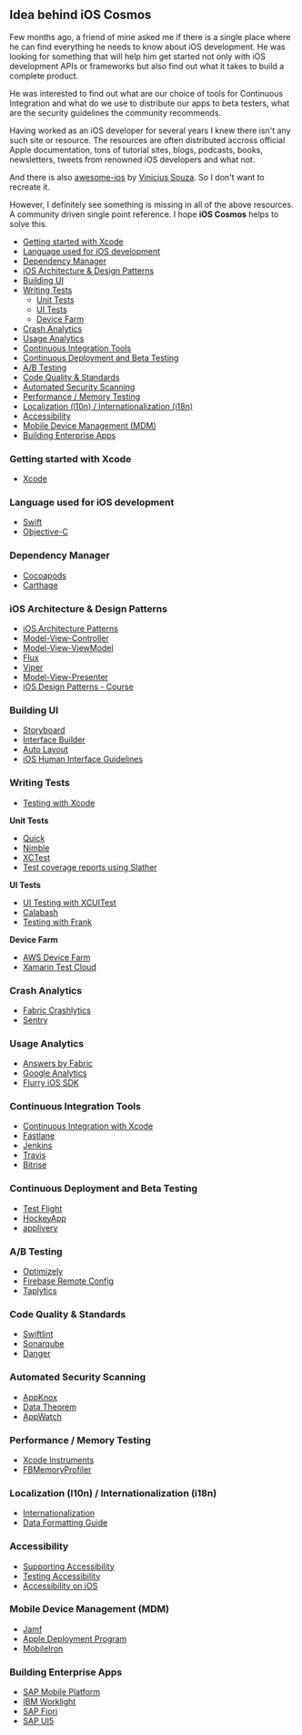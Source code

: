 ## Idea behind iOS Cosmos

Few months ago, a friend of mine asked me if there is a single place where he can find everything he needs to know about iOS development. He was looking for something that will help him get started not only with iOS development APIs or frameworks but also find out what it takes to build a complete product. 

He was interested to find out what are our choice of tools for Continuous Integration and what do we use to distribute our apps to beta testers, what are the security guidelines the community recommends. 

Having worked as an iOS developer for several years I knew there isn't any such site or resource. The resources are often distributed accross official Apple documentation, tons of tutorial sites, blogs, podcasts, books, newsletters, tweets from renowned iOS developers and what not. 

And there is also [awesome-ios](https://github.com/vsouza/awesome-ios) by [Vinicius Souza](https://github.com/vsouza). So I don't want to recreate it. 

However, I definitely see something is missing in all of the above resources. A community driven single point reference. I hope **iOS Cosmos** helps to solve this.

* [Getting started with Xcode](#xcode)
* [Language used for iOS development](#languages)
* [Dependency Manager](#dependency_manager)
* [iOS Architecture & Design Patterns](#arch_patterns)
* [Building UI](#building_ui)
* [Writing Tests](#tests)
	- [Unit Tests](#unit_tests)
	- [UI Tests](#ui_tests)
	- [Device Farm](#device_farm)
* [Crash Analytics](#crash_analytics)
* [Usage Analytics](#usage_analytics)
* [Continuous Integration Tools](#ci)
* [Continuous Deployment and Beta Testing](#cd)
* [A/B Testing](#ab_testing)
* [Code Quality & Standards](#code_quality)
* [Automated Security Scanning](#security)
* [Performance / Memory Testing](#performance)
* [Localization (l10n) / Internationalization (i18n)](#i18n)
* [Accessibility](#accessibility)
* [Mobile Device Management (MDM)](#mdm)
* [Building Enterprise Apps](#enterprise)

<a name="xcode"></a>
### Getting started with Xcode

- [Xcode](https://developer.apple.com/xcode/)

<a name="languages"></a>
### Language used for iOS development

- [Swift](https://developer.apple.com/swift/)
- [Objective-C](https://developer.apple.com/library/content/documentation/Cocoa/Conceptual/ProgrammingWithObjectiveC/Introduction/Introduction.html)

<a name="dependency_manager"></a>
### Dependency Manager

- [Cocoapods](https://cocoapods.org)
- [Carthage](https://github.com/Carthage/Carthage)

<a name="arch_patterns"></a>
### iOS Architecture & Design Patterns

* [iOS Architecture Patterns](https://medium.com/ios-os-x-development/ios-architecture-patterns-ecba4c38de52)
* [Model-View-Controller](https://developer.apple.com/library/content/documentation/General/Conceptual/DevPedia-CocoaCore/MVC.html)
* [Model-View-ViewModel](https://www.objc.io/issues/13-architecture/mvvm/)
* [Flux](http://blog.benjamin-encz.de/post/real-world-flux-ios/)
* [Viper](https://www.objc.io/issues/13-architecture/viper/)
* [Model-View-Presenter](https://www.smashingmagazine.com/2016/05/better-architecture-for-ios-apps-model-view-controller-pattern/)
* [iOS Design Patterns - Course](https://www.raywenderlich.com/164993/new-course-ios-design-patterns)

<a name="building_ui"></a>
### Building UI

- [Storyboard](https://developer.apple.com/library/content/documentation/General/Conceptual/Devpedia-CocoaApp/Storyboard.html)
- [Interface Builder](https://developer.apple.com/xcode/interface-builder/)
- [Auto Layout](https://developer.apple.com/library/content/documentation/UserExperience/Conceptual/AutolayoutPG/index.html)
- [iOS Human Interface Guidelines](https://developer.apple.com/ios/human-interface-guidelines/)

<a name="tests"></a>
### Writing Tests

- [Testing with Xcode](https://developer.apple.com/library/content/documentation/DeveloperTools/Conceptual/testing_with_xcode/chapters/01-introduction.html)

<a name="unit_tests"></a>
**Unit Tests**

- [Quick](https://github.com/Quick/Quick)
- [Nimble](https://github.com/Quick/Nimble)
- [XCTest](https://developer.apple.com/documentation/xctest)
- [Test coverage reports using Slather](https://github.com/SlatherOrg/slather)

<a name="ui_tests"></a>
**UI Tests**

- [UI Testing with XCUITest](https://developer.apple.com/library/content/documentation/DeveloperTools/Conceptual/testing_with_xcode/chapters/09-ui_testing.html)
- [Calabash](http://calaba.sh)
- [Testing with Frank](http://testingwithfrank.github.io)

<a name="device_farm"></a>
**Device Farm**
- [AWS Device Farm](https://aws.amazon.com/device-farm/)
- [Xamarin Test Cloud](https://www.xamarin.com/test-cloud)

<a name="crash_analytics"></a>
### Crash Analytics

- [Fabric Crashlytics](https://fabric.io/kits/ios/crashlytics)
- [Sentry](https://sentry.io)

<a name="usage_analytics"></a>
### Usage Analytics

- [Answers by Fabric](https://fabric.io/kits/ios/answers)
- [Google Analytics](https://developers.google.com/analytics/devguides/collection/firebase/ios/)
- [Flurry iOS SDK](https://github.com/flurry/flurry-ios-sdk)

<a name="ci"></a>
### Continuous Integration Tools

- [Continuous Integration with Xcode](https://developer.apple.com/library/content/documentation/IDEs/Conceptual/xcode_guide-continuous_integration/)
- [Fastlane](https://fastlane.tools)
- [Jenkins](https://jenkins.io/doc/)
- [Travis](https://travis-ci.com)
- [Bitrise](https://www.bitrise.io)

<a name="cd"></a>
### Continuous Deployment and Beta Testing

- [Test Flight](https://developer.apple.com/testflight/)
- [HockeyApp](https://hockeyapp.net)
- [applivery](http://applivery.com)

<a name="ab_testing"></a>
### A/B Testing

- [Optimizely](https://www.optimizely.com)
- [Firebase Remote Config](https://firebase.google.com/docs/remote-config/)
- [Taplytics](https://taplytics.com/mobile-ab-testing/)

<a name="code_quality"></a>
### Code Quality & Standards

- [Swiftlint](https://github.com/realm/SwiftLint)
- [Sonarqube](https://www.sonarqube.org)
- [Danger](https://github.com/danger/danger)

<a name="security"></a>
### Automated Security Scanning

- [AppKnox](https://www.appknox.com)
- [Data Theorem](https://www.datatheorem.com)
- [AppWatch](http://appwatch.io)

<a name="performance"></a>
### Performance / Memory Testing

- [Xcode Instruments](https://developer.apple.com/library/content/documentation/DeveloperTools/Conceptual/InstrumentsUserGuide/index.html)
- [FBMemoryProfiler](https://github.com/facebook/FBMemoryProfiler)

<a name="i18n"></a>
### Localization (l10n) / Internationalization (i18n)

- [Internationalization](https://developer.apple.com/library/content/documentation/MacOSX/Conceptual/BPInternational/Introduction/Introduction.html)
- [Data Formatting Guide](https://developer.apple.com/library/content/documentation/Cocoa/Conceptual/DataFormatting/DataFormatting.html)

<a name="accessibility"></a>
### Accessibility

- [Supporting Accessibility](https://developer.apple.com/library/content/featuredarticles/ViewControllerPGforiPhoneOS/SupportingAccessibility.html)
- [Testing Accessibility](https://developer.apple.com/library/content/technotes/TestingAccessibilityOfiOSApps/TestingtheAccessibilityofiOSApps/TestingtheAccessibilityofiOSApps.html)
- [Accessibility on iOS](https://developer.apple.com/accessibility/ios/) 

<a name="mdm"></a>
### Mobile Device Management (MDM)

- [Jamf](https://www.jamf.com/solutions/)
- [Apple Deployment Program](https://deploy.apple.com)
- [MobileIron](https://www.mobileiron.com)

<a name="enterprise"></a>
### Building Enterprise Apps

- [SAP Mobile Platform](https://www.sap.com/sea/products/mobile-app-development-platform.html)
- [IBM Worklight](https://www.ibm.com/support/knowledgecenter/en/SSZH4A_6.0.0/com.ibm.worklight.getstart.doc/topics/c_overview.html)
- [SAP Fiori](https://www.sap.com/sea/products/fiori.html)
- [SAP UI5](https://sapui5.hana.ondemand.com)
